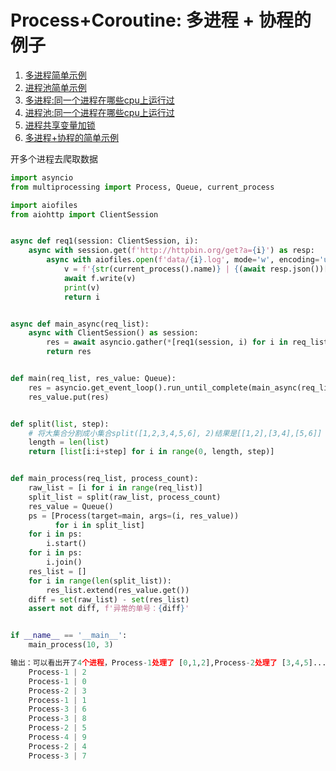 # Process+Coroutine: 多进程 + 协程的例子
1. [多进程简单示例](1.process.md)
2. [进程池简单示例](2.process_executor.md)
3. [多进程:同一个进程在哪些cpu上运行过](3.process_cpu.md)
4. [进程池:同一个进程在哪些cpu上运行过](4.process_executor_cpu.md)
5. [进程共享变量加锁](5.process_lock.md)
6. [多进程+协程的简单示例](6.process_coroutine.md)

开多个进程去爬取数据

``` python
import asyncio
from multiprocessing import Process, Queue, current_process

import aiofiles
from aiohttp import ClientSession


async def req1(session: ClientSession, i):
    async with session.get(f'http://httpbin.org/get?a={i}') as resp:
        async with aiofiles.open(f'data/{i}.log', mode='w', encoding='utf-8') as f:
            v = f'{str(current_process().name)} | {(await resp.json())["args"]["a"]}'
            await f.write(v)
            print(v)
            return i


async def main_async(req_list):
    async with ClientSession() as session:
        res = await asyncio.gather(*[req1(session, i) for i in req_list])
        return res


def main(req_list, res_value: Queue):
    res = asyncio.get_event_loop().run_until_complete(main_async(req_list))
    res_value.put(res)


def split(list, step):
    # 将大集合分割成小集合split([1,2,3,4,5,6], 2)结果是[[1,2],[3,4],[5,6]]
    length = len(list)
    return [list[i:i+step] for i in range(0, length, step)]


def main_process(req_list, process_count):
    raw_list = [i for i in range(req_list)]
    split_list = split(raw_list, process_count)
    res_value = Queue()
    ps = [Process(target=main, args=(i, res_value))
          for i in split_list]
    for i in ps:
        i.start()
    for i in ps:
        i.join()
    res_list = []
    for i in range(len(split_list)):
        res_list.extend(res_value.get())
    diff = set(raw_list) - set(res_list)
    assert not diff, f'异常的单号：{diff}'


if __name__ == '__main__':
    main_process(10, 3)
```

``` python
输出：可以看出开了4个进程，Process-1处理了 [0,1,2],Process-2处理了 [3,4,5]....
    Process-1 | 2
    Process-1 | 0
    Process-2 | 3
    Process-1 | 1
    Process-3 | 6
    Process-3 | 8
    Process-2 | 5
    Process-4 | 9
    Process-2 | 4
    Process-3 | 7
```



